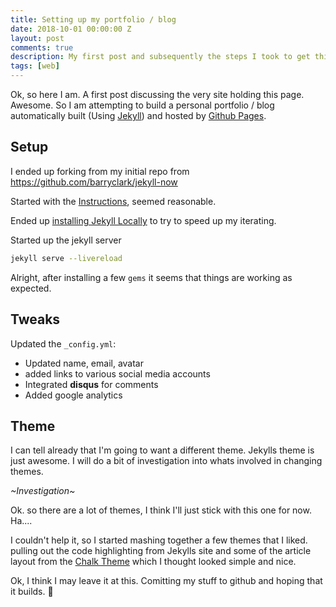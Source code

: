```yaml
---
title: Setting up my portfolio / blog
date: 2018-10-01 00:00:00 Z
layout: post
comments: true
description: My first post and subsequently the steps I took to get this site setup.
tags: [web]
---
```


Ok, so here I am.  A first post discussing the very site holding this page.  Awesome.  So I am attempting to build a personal portfolio / blog automatically built (Using [Jekyll](https://jekyllrb.com/)) and hosted by [Github Pages](https://pages.github.com/).

## Setup

I ended up forking from my initial repo from <https://github.com/barryclark/jekyll-now>

Started with the [Instructions](https://pages.github.com/),  seemed reasonable. 

Ended up [installing Jekyll Locally](https://jekyllrb.com/docs/installation/) to try to speed up my iterating.

Started up the jekyll server

```sh
jekyll serve --livereload
```

Alright, after installing a few `gems` it seems that things are working as expected.

## Tweaks

Updated the `_config.yml`:
  - Updated name, email, avatar 
  - added links to various social media accounts
  - Integrated **disqus** for comments
  - Added google analytics

## Theme

I can tell already that I'm going to want a different theme.  Jekylls theme is just awesome.  I will do a bit of investigation into whats involved in changing themes.  

*~Investigation~*

Ok. so there are a lot of themes, I think I'll just stick with this one for now.  Ha....

I couldn't help it, so I started mashing together a few themes that I liked.  pulling out the code highlighting from Jekylls site and some of the article layout from the [Chalk Theme](http://chalk.nielsenramon.com/posts/introducing-chalk) which I thought looked simple and nice.

Ok, I think I may leave it at this.  Comitting my stuff to github and hoping that it builds. 🤞
